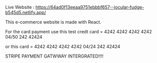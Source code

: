 Live Website : https://64ad0f13eeaa9751ebbbf657--jocular-fudge-b545d5.netlify.app/

This e-commerce website is made with React. 

For the card payment use this test credt card = 4242 4242 4242 4242 04/50 242 42424

or this card = 4242 4242 4242 4242 04/24 242 42424

STRIPE PAYMENT GATWWAY INTERGRATED!!!!
